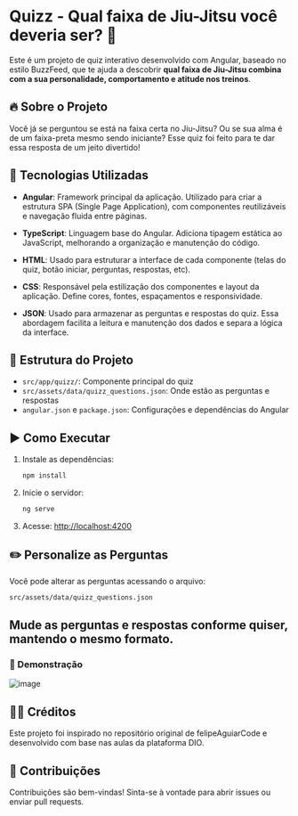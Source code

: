
# Quizz - Qual faixa de Jiu-Jitsu você deveria ser? 🥋

Este é um projeto de quiz interativo desenvolvido com Angular, baseado no estilo BuzzFeed, que te ajuda a descobrir **qual faixa de Jiu-Jitsu combina com a sua personalidade, comportamento e atitude nos treinos**.

## 🔥 Sobre o Projeto

Você já se perguntou se está na faixa certa no Jiu-Jitsu? Ou se sua alma é de um faixa-preta mesmo sendo iniciante? Esse quiz foi feito para te dar essa resposta de um jeito divertido!

## 🚀 Tecnologias Utilizadas

- **Angular**: Framework principal da aplicação. Utilizado para criar a estrutura SPA (Single Page Application), com componentes reutilizáveis e navegação fluida entre páginas.
  
- **TypeScript**: Linguagem base do Angular. Adiciona tipagem estática ao JavaScript, melhorando a organização e manutenção do código.
  
- **HTML**: Usado para estruturar a interface de cada componente (telas do quiz, botão iniciar, perguntas, respostas, etc).
  
- **CSS**: Responsável pela estilização dos componentes e layout da aplicação. Define cores, fontes, espaçamentos e responsividade.
  
- **JSON**: Usado para armazenar as perguntas e respostas do quiz. Essa abordagem facilita a leitura e manutenção dos dados e separa a lógica da interface.

## 📁 Estrutura do Projeto

- `src/app/quizz/`: Componente principal do quiz
- `src/assets/data/quizz_questions.json`: Onde estão as perguntas e respostas
- `angular.json` e `package.json`: Configurações e dependências do Angular

## ▶️ Como Executar

1. Instale as dependências:
   ```bash
   npm install
   ```

2. Inicie o servidor:
   ```bash
   ng serve
   ```

3. Acesse:
   [http://localhost:4200](http://localhost:4200)

## ✏️ Personalize as Perguntas

Você pode alterar as perguntas acessando o arquivo:
```bash
src/assets/data/quizz_questions.json
```

## Mude as perguntas e respostas conforme quiser, mantendo o mesmo formato.

### 📸 Demonstração
![image](https://github.com/user-attachments/assets/e587be21-cb35-4a86-8cd2-3772aa947685)


## 👨‍🏫 Créditos
Este projeto foi inspirado no repositório original de felipeAguiarCode e desenvolvido com base nas aulas da plataforma DIO.

## 🤝 Contribuições

Contribuições são bem-vindas! Sinta-se à vontade para abrir issues ou enviar pull requests.

